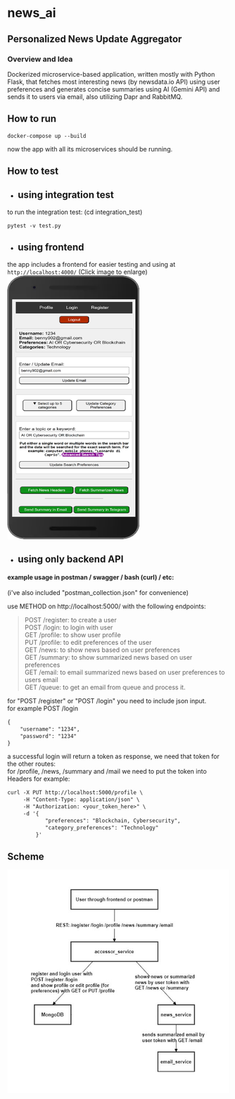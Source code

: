 # news_ai

## Personalized News Update Aggregator

### Overview and Idea

Dockerized microservice-based application, written mostly with Python Flask, that fetches most interesting news (by newsdata.io API) using user preferences and generates concise summaries using AI (Gemini API) and sends it to users via email, also utilizing Dapr and RabbitMQ.  


## How to run

```
docker-compose up --build
```

now the app with all its microservices should be running.

## How to test

- ## using integration test
to run the integration test: (cd integration_test)  
```
pytest -v test.py 
```

- ## using frontend
the app includes a frontend for easier testing and using at  ``` http://localhost:4000/ ``` (Click image to enlarge)
<img src="./images/frontend.png" alt="Click image to enlarge" width="300"  height="600">

- ## using only backend API  
#### example usage in postman / swagger / bash (curl) / etc:
(i've also included "postman_collection.json" for convenience)

use METHOD on http://localhost:5000/ with the following endpoints:  
>POST /register: to create a user  
POST /login: to login with user  
GET /profile: to show user profile  
PUT /profile: to edit preferences of the user  
GET /news: to show news based on user preferences  
GET /summary: to show summarized news based on user preferences  
GET /email: to email summarized news based on user preferences to users email  
GET /queue: to get an email from queue and process it.  

for "POST /register" or "POST /login" you need to include json input.  
for example POST /login  
```
{  
    "username": "1234",  
    "password": "1234"  
}  
```
a successful login will return a token as response, we need that token for the other routes:  
for /profile, /news, /summary and /mail we need to put the token into Headers for example:  
```
curl -X PUT http://localhost:5000/profile \
     -H "Content-Type: application/json" \
     -H "Authorization: <your_token_here>" \
     -d '{
            "preferences": "Blockchain, Cybersecurity",
            "category_preferences": "Technology"
         }'
```
## Scheme

![!\[alt text\](scheme.png)  ](./images/scheme.png)
